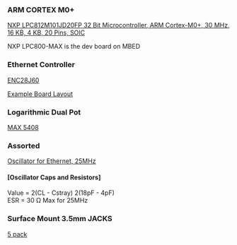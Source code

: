 ### ARM CORTEX M0+
[NXP  LPC812M101JD20FP  32 Bit Microcontroller, ARM Cortex-M0+, 30 MHz, 16 KB, 4 KB, 20 Pins, SOIC](http://uk.farnell.com/nxp/lpc812m101jd20fp/mcu-32bit-cortex-m0-30mhz-soic/dp/2295531)

NXP LPC800-MAX is the dev board on MBED

### Ethernet Controller
[ENC28J60](http://onecall.farnell.com/microchip/enc28j60-i-so/ethernet-controller-w-spi-28soic/dp/1564401)

[Example Board Layout](https://www.digikey.com/reference-designs/en/wired-communication/interface-solutions/930)

### Logarithmic Dual Pot

[MAX 5408](http://datasheets.maximintegrated.com/en/ds/MAX5408-MAX5411.pdf)

### Assorted

[Oscillator for Ethernet, 25MHz](http://uk.farnell.com/txc/9c-25-000maaj-t/xtal-25-000mhz-18pf-smd-hc-49s/dp/1842313)

#### [Oscillator Caps and Resistors]

Value = 2(CL - Cstray)    2(18pF - 4pF)  
ESR = 30 Ω Max for 25MHz

### Surface Mount 3.5mm JACKS

[5 pack](http://onecall.farnell.com/multicomp/mj4435-r/socket-3-5mm-jack-smd-3pole/dp/1638670?MER=sy-me-pd-mi-alte)


